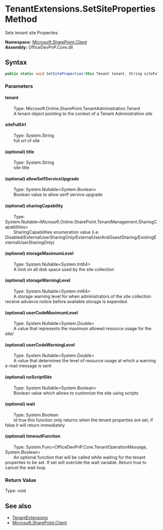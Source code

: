 # TenantExtensions.SetSiteProperties Method  
 Sets tenant site Properties   

**Namespace:** [Microsoft.SharePoint.Client](Microsoft.SharePoint.Client.md)  
**Assembly:** OfficeDevPnP.Core.dll  
## Syntax
```C#
public static void SetSiteProperties(this Tenant tenant, String siteFullUrl, String title, Nullable<Boolean> allowSelfServiceUpgrade, Nullable<SharingCapabilities> sharingCapability, Nullable<Int64> storageMaximumLevel, Nullable<Int64> storageWarningLevel, Nullable<Double> userCodeMaximumLevel, Nullable<Double> userCodeWarningLevel, Nullable<Boolean> noScriptSite, Boolean wait = True, Func<TenantOperationMessage, Boolean> timeoutFunction)
```
### Parameters
#### tenant  
&emsp;&emsp;Type: Microsoft.Online.SharePoint.TenantAdministration.Tenant  
&emsp;&emsp;A tenant object pointing to the context of a Tenant Administration site  

  

#### siteFullUrl  
&emsp;&emsp;Type: System.String  
&emsp;&emsp;full url of site  

  

#### (optional) title  
&emsp;&emsp;Type: System.String  
&emsp;&emsp;site title  

  

#### (optional) allowSelfServiceUpgrade  
&emsp;&emsp;Type: System.Nullable&lt;System.Boolean&gt;  
&emsp;&emsp;Boolean value to allow serlf service upgrade  

  

#### (optional) sharingCapability  
&emsp;&emsp;Type: System.Nullable&lt;Microsoft.Online.SharePoint.TenantManagement.SharingCapabilities&gt;  
&emsp;&emsp;SharingCapabilities enumeration value (i.e. Disabled/ExternalUserSharingOnly/ExternalUserAndGuestSharing/ExistingExternalUserSharingOnly)  

  

#### (optional) storageMaximumLevel  
&emsp;&emsp;Type: System.Nullable&lt;System.Int64&gt;  
&emsp;&emsp;A limit on all disk space used by the site collection  

  

#### (optional) storageWarningLevel  
&emsp;&emsp;Type: System.Nullable&lt;System.Int64&gt;  
&emsp;&emsp;A storage warning level for when administrators of the site collection receive advance notice before available storage is expended.  

  

#### (optional) userCodeMaximumLevel  
&emsp;&emsp;Type: System.Nullable&lt;System.Double&gt;  
&emsp;&emsp;A value that represents the maximum allowed resource usage for the site/  

  

#### (optional) userCodeWarningLevel  
&emsp;&emsp;Type: System.Nullable&lt;System.Double&gt;  
&emsp;&emsp;A value that determines the level of resource usage at which a warning e-mail message is sent  

  

#### (optional) noScriptSite  
&emsp;&emsp;Type: System.Nullable&lt;System.Boolean&gt;  
&emsp;&emsp;Boolean value which allows to customize the site using scripts  

  

#### (optional) wait  
&emsp;&emsp;Type: System.Boolean  
&emsp;&emsp;Id true this function only returns when the tenant properties are set, if false it will return immediately  

  

#### (optional) timeoutFunction  
&emsp;&emsp;Type: System.Func&lt;OfficeDevPnP.Core.TenantOperationMessage, System.Boolean&gt;  
&emsp;&emsp;An optional function that will be called while waiting for the tenant properties to be set. If set will override the wait variable. Return true to cancel the wait loop.  

  

### Return Value
Type: void  

## See also
- [TenantExtensions](Microsoft.SharePoint.Client.TenantExtensions.md) 
- [Microsoft.SharePoint.Client](Microsoft.SharePoint.Client.md) 
